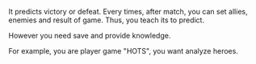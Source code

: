 It predicts victory or defeat. 
Every times, after match, you can set allies, enemies and result of game. 
Thus, you teach its to predict.

However you need save and provide knowledge.

For example, you are player game "HOTS", you want analyze heroes.
```javascript

```